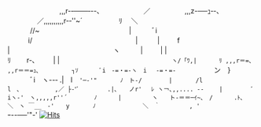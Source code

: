 　　　　　　 　 ,,,r-‐───‐--､
　　　　　　／　　　　　,,,z-──ｭ‐-､
　　　　 ／,,,,,,,,,,r-‐''~´　　　　　 ﾘ　 ＼
　　　 //~　　　　　　　　　　　　　|　　　ﾞi
　　　i/　　　　　　　　　　　　　　　| 　 　 |
　　 f |　　　　　　　　　　　　　　　ヽ　　　|
　　 | |　　　　　　　　　　　　　　　　ﾘ　　 r-､
　　 | |　　　　　　　　　　　　　　　　 `ヽ/「ﾜ,|
　 　 ﾘ ,,,r＝=､　　 ,,r＝＝=ｭ､　　　　　 ┐ｿ
　　　ﾞi　-=・=-ヽ　i　 -=・=- `　　　　　ン　}
　　 　ﾞi　ヽ--‐ .|　l　`'─‐'"　　　　ﾉ　ト‐/
　　　　|　　　　/l　l　､　　　　　　,／ ├‐'ﾞ
　　 　 .|､　　ノr'　 ﾚ ヽ￢､,,.... -‐　　 |
　　　　 ﾞiヽ‐'　ヽ,,,,,r''´　　　　 ﾉ　　　 |
　　　　 ヽ　　ト‐＝＝─ｲ~､　/　　　 .ﾄ､
　　　　　 ＼　ヽ ￣__　‐'　　y　　　　ﾉ
　　 　 　 　 ＼　｀　　　　　, '
　　　　　　　　`ｰ--──'"-'
[![Hits](https://hits.seeyoufarm.com/api/count/incr/badge.svg?url=https%3A%2F%2Fgithub.com%2Fk201gun%2Fk201gun&count_bg=%2379C83D&title_bg=%23555555&icon=buymeacoffee.svg&icon_color=%23E7E7E7&title=ToDay&edge_flat=false)](https://hits.seeyoufarm.com)

